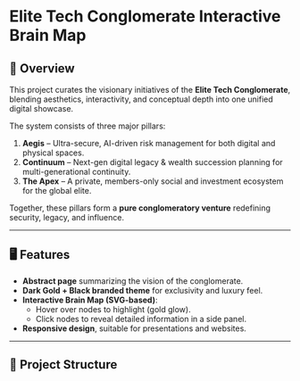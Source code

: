# Elite Tech Conglomerate Interactive Brain Map

## 📌 Overview
This project curates the visionary initiatives of the **Elite Tech Conglomerate**, blending aesthetics, interactivity, and conceptual depth into one unified digital showcase.

The system consists of three major pillars:
1. **Aegis** – Ultra-secure, AI-driven risk management for both digital and physical spaces.  
2. **Continuum** – Next-gen digital legacy & wealth succession planning for multi-generational continuity.  
3. **The Apex** – A private, members-only social and investment ecosystem for the global elite.  

Together, these pillars form a **pure conglomeratory venture** redefining security, legacy, and influence.

---

## 🖥️ Features
- **Abstract page** summarizing the vision of the conglomerate.  
- **Dark Gold + Black branded theme** for exclusivity and luxury feel.  
- **Interactive Brain Map (SVG-based)**:
  - Hover over nodes to highlight (gold glow).  
  - Click nodes to reveal detailed information in a side panel.  
- **Responsive design**, suitable for presentations and websites.  

---

## 📂 Project Structure
